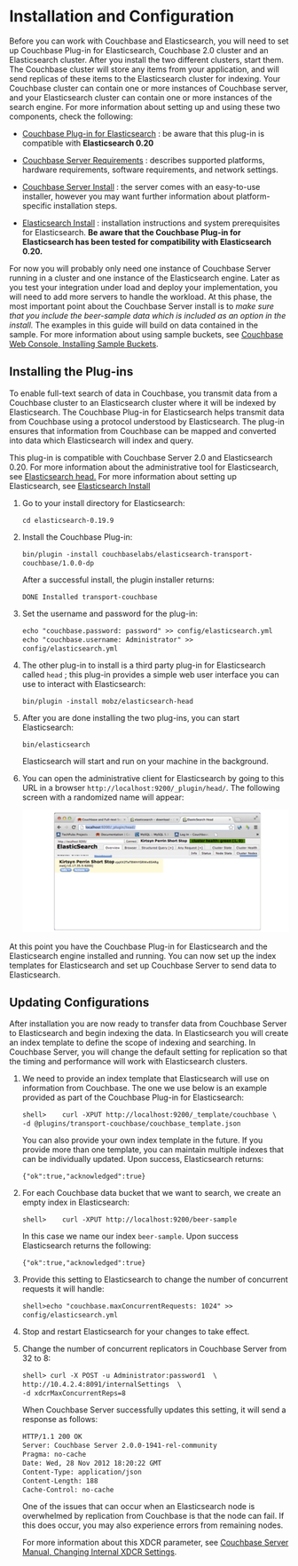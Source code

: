 # Installation and Configuration

Before you can work with Couchbase and Elasticsearch, you will need to set up
Couchbase Plug-in for Elasticsearch, Couchbase 2.0 cluster and an Elasticsearch
cluster. After you install the two different clusters, start them. The Couchbase
cluster will store any items from your application, and will send replicas of
these items to the Elasticsearch cluster for indexing. Your Couchbase cluster
can contain one or more instances of Couchbase server, and your Elasticsearch
cluster can contain one or more instances of the search engine. For more
information about setting up and using these two components, check the
following:

 * [Couchbase Plug-in for
   Elasticsearch](https://github.com/couchbaselabs/elasticsearch-transport-couchbase)
   : be aware that this plug-in is compatible with **Elasticsearch 0.20**

 * [Couchbase Server
   Requirements](http://www.couchbase.com/docs/couchbase-manual-2.0/couchbase-getting-started-prepare.html)
   : describes supported platforms, hardware requirements, software requirements,
   and network settings.

 * [Couchbase Server
   Install](http://www.couchbase.com/docs/couchbase-manual-2.0/couchbase-getting-started-install.html)
   : the server comes with an easy-to-use installer, however you may want further
   information about platform-specific installation steps.

 * [Elasticsearch
   Install](http://www.elasticsearch.org/guide/reference/setup/installation.html) :
   installation instructions and system prerequisites for Elasticsearch. **Be aware
   that the Couchbase Plug-in for Elasticsearch has been tested for compatibility
   with Elasticsearch 0.20.**

For now you will probably only need one instance of Couchbase Server running in
a cluster and one instance of the Elasticsearch engine. Later as you test your
integration under load and deploy your implementation, you will need to add more
servers to handle the workload. At this phase, the most important point about
the Couchbase Server install is to *make sure that you include the beer-sample
data which is included as an option in the install.* The examples in this guide
will build on data contained in the sample. For more information about using
sample buckets, see [Couchbase Web Console, Installing Sample
Buckets](http://www.couchbase.com/docs/couchbase-manual-2.0/couchbase-admin-web-console-settings-samplebuckets.html).

<a id="couchbase-elastic-plugin-install"></a>

## Installing the Plug-ins

To enable full-text search of data in Couchbase, you transmit data from a
Couchbase cluster to an Elasticsearch cluster where it will be indexed by
Elasticsearch. The Couchbase Plug-in for Elasticsearch helps transmit data from
Couchbase using a protocol understood by Elasticsearch. The plug-in ensures that
information from Couchbase can be mapped and converted into data which
Elasticsearch will index and query.

This plug-in is compatible with Couchbase Server 2.0 and Elasticsearch 0.20. For
more information about the administrative tool for Elasticsearch, see
[Elasticsearch head.](http://mobz.github.com/elasticsearch-head/) For more
information about setting up Elasticsearch, see [Elasticsearch
Install](http://www.elasticsearch.org/guide/reference/setup/installation.html)

 1. Go to your install directory for Elasticsearch:

     ```
     cd elasticsearch-0.19.9
     ```

 1. Install the Couchbase Plug-in:

     ```
     bin/plugin -install couchbaselabs/elasticsearch-transport-couchbase/1.0.0-dp
     ```

    After a successful install, the plugin installer returns:

     ```
     DONE Installed transport-couchbase
     ```

 1. Set the username and password for the plug-in:

     ```
     echo "couchbase.password: password" >> config/elasticsearch.yml
     echo "couchbase.username: Administrator" >> config/elasticsearch.yml
     ```

 1. The other plug-in to install is a third party plug-in for Elasticsearch called
    `head` ; this plug-in provides a simple web user interface you can use to
    interact with Elasticsearch:

     ```
     bin/plugin -install mobz/elasticsearch-head
     ```

 1. After you are done installing the two plug-ins, you can start Elasticsearch:

     ```
     bin/elasticsearch
     ```

    Elasticsearch will start and run on your machine in the background.

 1. You can open the administrative client for Elasticsearch by going to this URL in
    a browser `http://localhost:9200/_plugin/head/`. The following screen with a
    randomized name will appear:


    ![](images/elastic_head.png)

At this point you have the Couchbase Plug-in for Elasticsearch and the
Elasticsearch engine installed and running. You can now set up the index
templates for Elasticsearch and set up Couchbase Server to send data to
Elasticsearch.

<a id="couchbase-elastic-configurations"></a>

## Updating Configurations

After installation you are now ready to transfer data from Couchbase Server to
Elasticsearch and begin indexing the data. In Elasticsearch you will create an
index template to define the scope of indexing and searching. In Couchbase
Server, you will change the default setting for replication so that the timing
and performance will work with Elasticsearch clusters.

 1. We need to provide an index template that Elasticsearch will use on information
    from Couchbase. The one we use below is an example provided as part of the
    Couchbase Plug-in for Elasticsearch:

     ```
     shell>    curl -XPUT http://localhost:9200/_template/couchbase \
     -d @plugins/transport-couchbase/couchbase_template.json
     ```

    You can also provide your own index template in the future. If you provide more
    than one template, you can maintain multiple indexes that can be individually
    updated. Upon success, Elasticsearch returns:

     ```
     {"ok":true,"acknowledged":true}
     ```

 1. For each Couchbase data bucket that we want to search, we create an empty index
    in Elasticsearch:

     ```
     shell>    curl -XPUT http://localhost:9200/beer-sample
     ```

    In this case we name our index `beer-sample`. Upon success Elasticsearch returns
    the following:

     ```
     {"ok":true,"acknowledged":true}
     ```

 1. Provide this setting to Elasticsearch to change the number of concurrent
    requests it will handle:

     ```
     shell>echo "couchbase.maxConcurrentRequests: 1024" >> config/elasticsearch.yml
     ```

 1. Stop and restart Elasticsearch for your changes to take effect.

 1. Change the number of concurrent replicators in Couchbase Server from 32 to 8:

     ```
     shell> curl -X POST -u Administrator:password1  \
     http://10.4.2.4:8091/internalSettings  \
     -d xdcrMaxConcurrentReps=8
     ```

    When Couchbase Server successfully updates this setting, it will send a response
    as follows:

     ```
     HTTP/1.1 200 OK
     Server: Couchbase Server 2.0.0-1941-rel-community
     Pragma: no-cache
     Date: Wed, 28 Nov 2012 18:20:22 GMT
     Content-Type: application/json
     Content-Length: 188
     Cache-Control: no-cache
     ```

    One of the issues that can occur when an Elasticsearch node is overwhelmed by
    replication from Couchbase is that the node can fail. If this does occur, you
    may also experience errors from remaining nodes.

    For more information about this XDCR parameter, see [Couchbase Server Manual,
    Changing Internal XDCR
    Settings](http://www.couchbase.com/docs/couchbase-manual-2.0/couchbase-admin-restapi-xdcr-change-settings.html).

<a id="couchbase-elastic-indexing"></a>
